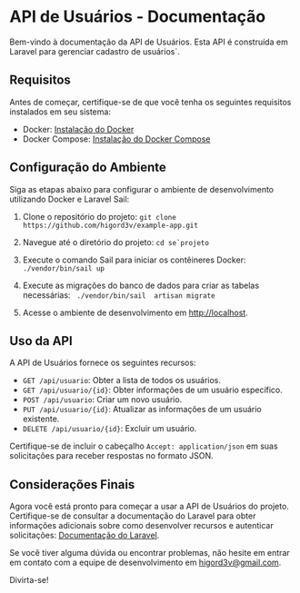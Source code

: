 # API de Usuários - Documentação

Bem-vindo à documentação da API de Usuários. Esta API é construída em Laravel para gerenciar cadastro de usuários`.

## Requisitos

Antes de começar, certifique-se de que você tenha os seguintes requisitos instalados em seu sistema:

- Docker: [Instalação do Docker](https://docs.docker.com/get-docker/)
- Docker Compose: [Instalação do Docker Compose](https://docs.docker.com/compose/install/)

## Configuração do Ambiente

Siga as etapas abaixo para configurar o ambiente de desenvolvimento utilizando Docker e Laravel Sail:

1. Clone o repositório do projeto:
```git clone https://github.com/higord3v/example-app.git```

2. Navegue até o diretório do projeto:
```cd se`projeto```

3. Execute o comando Sail para iniciar os contêineres Docker:
``` ./vendor/bin/sail up```

4. Execute as migrações do banco de dados para criar as tabelas necessárias:
``` ./vendor/bin/sail  artisan migrate```

5. Acesse o ambiente de desenvolvimento em [http://localhost](http://localhost).

## Uso da API

A API de Usuários fornece os seguintes recursos:

- `GET /api/usuario`: Obter a lista de todos os usuários.
- `GET /api/usuario/{id}`: Obter informações de um usuário específico.
- `POST /api/usuario`: Criar um novo usuário.
- `PUT /api/usuario/{id}`: Atualizar as informações de um usuário existente.
- `DELETE /api/usuario/{id}`: Excluir um usuário.

Certifique-se de incluir o cabeçalho `Accept: application/json` em suas solicitações para receber respostas no formato JSON.


## Considerações Finais

Agora você está pronto para começar a usar a API de Usuários do projeto. Certifique-se de consultar a documentação do Laravel para obter informações adicionais sobre como desenvolver recursos e autenticar solicitações: [Documentação do Laravel](https://laravel.com/docs/8.x).

Se você tiver alguma dúvida ou encontrar problemas, não hesite em entrar em contato com a equipe de desenvolvimento em higord3v@gmail.com.

Divirta-se!


